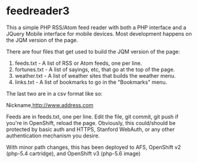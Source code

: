 # feedreader3
This a simple PHP RSS/Atom feed reader with both a PHP interface and a JQuery Mobile interface for mobile devices. Most development happens on the JQM version of the page. 

There are four files that get used to build the JQM version of the page: 
1. feeds.txt - A list of RSS or Atom feeds, one per line. 
2. fortunes.txt - A list of sayings, etc, that go at the top of the page. 
3. weather.txt - A list of weather sites that builds the weather menu. 
4. links.txt - A list of bookmarks to go in the "Bookmarks" menu. 

The last two are in a csv format like so:

Nickname,http://www.address.com

Feeds are in feeds.txt, one per line. Edit the file, git commit, git push if you're in OpenShift, reload the page. 
Obviously, this could/should be protected by basic auth and HTTPS, Stanford WebAuth, or any other authentication mechanism you desire. 

With minor path changes, this has been deployed to AFS, OpenShift v2 (php-5.4 cartridge), and OpenShift v3 (php-5.6 image)


